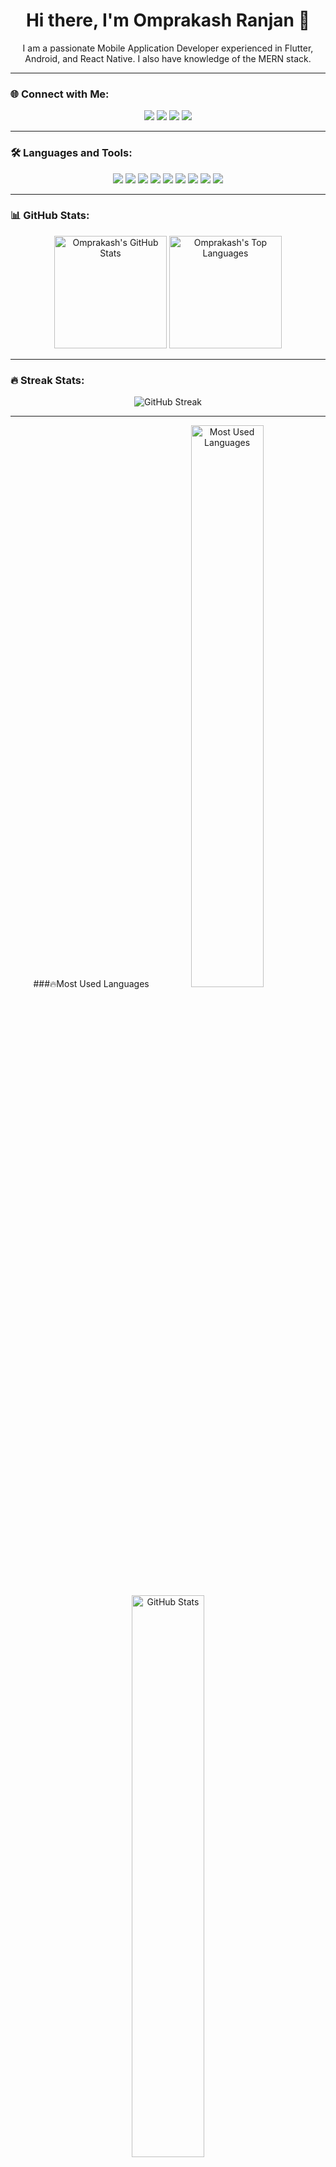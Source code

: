 <h1 align="center">Hi there, I'm Omprakash Ranjan 👋</h1>

<p align="center">
  I am a passionate Mobile Application Developer experienced in Flutter, Android, and React Native. I also have knowledge of the MERN stack.
</p>

---

### 🌐 Connect with Me:
<p align="center">
  <a href="https://www.linkedin.com/in/your-linkedin/" target="_blank"><img src="https://img.shields.io/badge/LinkedIn-0077B5?style=for-the-badge&logo=linkedin&logoColor=white" /></a>
  <a href="mailto:your-email@gmail.com" target="_blank"><img src="https://img.shields.io/badge/Gmail-D14836?style=for-the-badge&logo=gmail&logoColor=white" /></a>
  <a href="https://twitter.com/your-twitter" target="_blank"><img src="https://img.shields.io/badge/Twitter-1DA1F2?style=for-the-badge&logo=twitter&logoColor=white" /></a>
  <a href="https://github.com/OmprakashRanjan" target="_blank"><img src="https://img.shields.io/badge/GitHub-181717?style=for-the-badge&logo=github&logoColor=white" /></a>
</p>

---

### 🛠 Languages and Tools:
<p align="center">
  <img src="https://img.shields.io/badge/Flutter-02569B?style=for-the-badge&logo=flutter&logoColor=white" />
  <img src="https://img.shields.io/badge/React_Native-20232A?style=for-the-badge&logo=react&logoColor=61DAFB" />
  <img src="https://img.shields.io/badge/Android-3DDC84?style=for-the-badge&logo=android&logoColor=white" />
  <img src="https://img.shields.io/badge/Node.js-43853D?style=for-the-badge&logo=node.js&logoColor=white" />
  <img src="https://img.shields.io/badge/Express.js-404D59?style=for-the-badge" />
  <img src="https://img.shields.io/badge/MongoDB-4EA94B?style=for-the-badge&logo=mongodb&logoColor=white" />
  <img src="https://img.shields.io/badge/JavaScript-F7DF1E?style=for-the-badge&logo=javascript&logoColor=black" />
  <img src="https://img.shields.io/badge/HTML5-E34F26?style=for-the-badge&logo=html5&logoColor=white" />
  <img src="https://img.shields.io/badge/CSS3-1572B6?style=for-the-badge&logo=css3&logoColor=white" />
</p>

---

### 📊 GitHub Stats:

<p align="center">
  <img height="180em" src="https://github-readme-stats.vercel.app/api?username=OmprakashRanjan&show_icons=true&hide_border=true&count_private=true&theme=tokyonight" alt="Omprakash's GitHub Stats" />
  <img height="180em" src="https://github-readme-stats.vercel.app/api/top-langs/?username=OmprakashRanjan&layout=compact&langs_count=8&theme=tokyonight" alt="Omprakash's Top Languages" />
</p>

---

### 🔥 Streak Stats:

<p align="center">
  <img src="https://streak-stats.demolab.com?user=OmprakashRanjan&theme=tokyonight" alt="GitHub Streak" />
</p>

---


<p align="center">
  ###🔥Most Used Languages
  <img width="48%" src="https://github-readme-stats.vercel.app/api/top-langs/?username=YOUR_GITHUB_USERNAME&layout=compact&theme=radical" alt="Most Used Languages" />

  <!-- GitHub Stats -->
  <img width="48%" src="https://github-readme-stats.vercel.app/api?username=YOUR_GITHUB_USERNAME&show_icons=true&theme=radical" alt="GitHub Stats" />
</p>

---

### 🔥 Contribution Stats

<p align="center">
  <!-- Contributions -->
  <img width="48%" src="https://streak-stats.demolab.com?user=YOUR_GITHUB_USERNAME&theme=radical" alt="Current Streak" />
</p>

---


